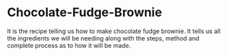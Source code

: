 # Chocolate-Fudge-Brownie
It is the recipe telling us how to make chocolate fudge brownie.
It tells us all the ingredients we will be needing along with the
steps, method and complete process as to how it will be made.